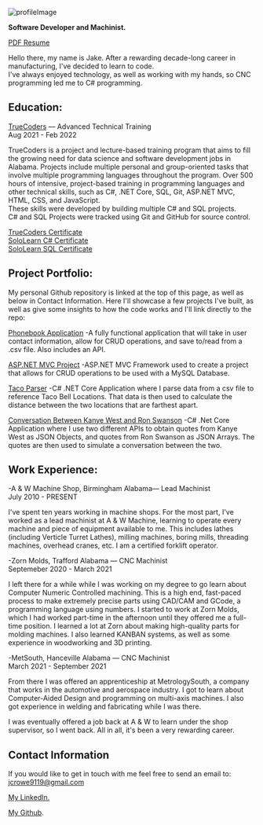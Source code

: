 

![profileImage](https://media-exp1.licdn.com/dms/image/C4E03AQFM0WhzCXt3qQ/profile-displayphoto-shrink_800_800/0/1625887118598?e=1650499200&v=beta&t=5p0fVCm5o7nc9TjmYVwS0maWX6g7Fe3e07n3hZmoOJA)

**Software Developer and Machinist.**

[PDF Resume](https://drive.google.com/drive/u/0/folders/1X3QS3rEr533_iSm8M68p2C9pelNHclE4)

Hello there, my name is Jake. After a rewarding decade-long career in manufacturing, I've decided to learn to code.<br>
I've always enjoyed technology, as well as working with my hands, so CNC programming led me to C# programming.

## Education:
[TrueCoders](https://truecoders.io/) — Advanced Technical Training <br>
Aug 2021 - Feb 2022

TrueCoders is a project and lecture-based training program that aims to fill the growing need for data science and software development jobs in Alabama. Projects include multiple personal and group-oriented tasks that involve multiple programming languages throughout the program.
Over 500 hours of intensive, project-based training in programming languages and other technical skills, such as C#, .NET Core, SQL, Git, ASP.NET MVC, HTML, CSS, and JavaScript.<br>
These skills were developed by building multiple C# and SQL projects.<br>
C# and SQL Projects were tracked using Git and GitHub for source control.

[TrueCoders Certificate](https://app.digit.ink/view-credential/2e763371-1803-42e5-80f6-1592c4a14f30)<br>
[SoloLearn C# Certificate](https://www.sololearn.com/certificates/course/en/24244362/1080/landscape/png)<br>
[SoloLearn SQL Certificate](https://www.sololearn.com/certificates/course/en/24244362/1060/landscape/png)

## Project Portfolio:

My personal Github repository is linked at the top of this page, as well as below in Contact Information.
Here I'll showcase a few projects I've built, as well as give some insights to how the code works
and I'll link directly to the repo:

[Phonebook Application](https://github.com/jcrowe91/PhoneBookApplication/tree/main/PhoneBookApplication)
-A fully functional application that will take in user contact information, allow for CRUD operations, and save to/read from a .csv file. Also includes an API.

[ASP.NET MVC Project](https://github.com/jcrowe91/ASPNET)
-ASP.NET MVC Framework used to create a project that allows for CRUD operations to be used with a MySQL Database. 

[Taco Parser](https://github.com/jcrowe91/TacoParser)
-C# .NET Core Application where I parse data from a csv file to reference Taco Bell Locations. That data is then used to calculate the distance between the two locations that are farthest apart. 

[Conversation Between Kanye West and Ron Swanson](https://github.com/jcrowe91/APIExercise)
-C# .Net Core Application where I use two different APIs to obtain quotes from Kanye West as JSON Objects, and quotes from Ron Swanson as JSON Arrays. The quotes are then used to simulate a conversation between the two.

## Work Experience:
-A & W Machine Shop, Birmingham Alabama— Lead Machinist <br>
July 2010 - PRESENT

  I've spent ten years working in machine shops. For the most part, I've
worked as a lead machinist at A & W Machine, learning to operate every machine and
piece of equipment available to me. This includes lathes (including Verticle Turret Lathes), milling
machines, boring mills, threading machines, overhead cranes, etc. I am a certified forklift operator.

-Zorn Molds, Trafford Alabama — CNC Machinist <br>
Septemeber 2020 - March 2021

  I left there for a while while I was working on my degree to go learn about Computer Numeric
Controlled machining. This is a high end, fast-paced process to make extremely precise parts using
CAD/CAM and GCode, a programming language using numbers. I started to work at Zorn Molds, which
I had worked part-time in the afternoon until they offered me a full-time position. I learned a lot
at Zorn about making high-quality parts for molding machines. I also learned KANBAN systems, as
well as some experience in woodworking and 3D printing.

-MetSouth, Hanceville Alabama — CNC Machinist <br>
March 2021 - September 2021

  From there I was offered an apprenticeship
at MetrologySouth, a company that works in the automotive and aerospace industry. I got to learn about
Computer-Aided Design and programming on multi-axis machines. I also got experience in
welding and fabricating while I was there.

I was eventually offered a job back at A & W to learn under
the shop supervisor, so I went back. All in all, it's been a very rewarding career.

## Contact Information
If you would like to get in touch with me feel free to send an email to: jcrowe9119@gmail.com

<div class="badge-base LI-profile-badge" data-locale="en_US" data-size="medium" data-theme="dark" data-type="VERTICAL" data-vanity="jacobcrowe91" data-version="v1"><a class="badge-base__link LI-simple-link" href="https://www.linkedin.com/in/jacobcrowe91?trk=profile-badge">My LinkedIn.</a></div>
              

[My Github](https://github.com/jcrowe91).



 



